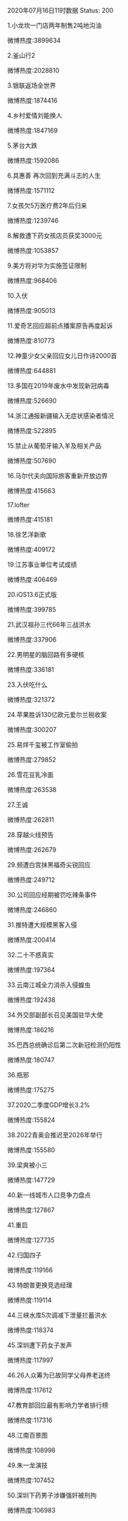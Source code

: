 2020年07月16日11时数据
Status: 200

1.小龙坎一门店两年制售2吨地沟油

微博热度:3899634

2.釜山行2

微博热度:2028810

3.银联返场全世界

微博热度:1874416

4.乡村爱情刘能换人

微博热度:1847169

5.茅台大跌

微博热度:1592086

6.具惠善 再次回到充满斗志的人生

微博热度:1571112

7.女孩欠5万医疗费2年后归来

微博热度:1239746

8.解救遭下药女孩店员获奖3000元

微博热度:1053857

9.美方将对华为实施签证限制

微博热度:968406

10.入伏

微博热度:905013

11.爱奇艺回应超前点播案原告再度起诉

微博热度:810773

12.神童少女父亲回应女儿日作诗2000首

微博热度:644881

13.多国在2019年废水中发现新冠病毒

微博热度:526690

14.浙江通报新疆输入无症状感染者情况

微博热度:522895

15.禁止从葡萄牙输入羊及相关产品

微博热度:507690

16.马尔代夫向国际旅客重新开放边界

微博热度:415663

17.lofter

微博热度:415181

18.徐艺洋新歌

微博热度:409172

19.江苏事业单位考试成绩

微博热度:406469

20.iOS13.6正式版

微博热度:399785

21.武汉祖孙三代66年三战洪水

微博热度:337906

22.男明星的脑回路有多硬核

微博热度:336181

23.入伏吃什么

微博热度:321372

24.苹果胜诉130亿欧元爱尔兰税收案

微博热度:300207

25.易烊千玺被工作室偷拍

微博热度:279852

26.雪花豆乳冷面

微博热度:263538

27.王诚

微博热度:262811

28.穿越火线预告

微博热度:262679

29.频遭白宫抹黑福奇尖锐回应

微博热度:249712

30.公司回应经期被罚吃辣条事件

微博热度:246860

31.推特遭大规模黑客入侵

微博热度:200414

32.二十不惑真实

微博热度:197364

33.云南江城全力消杀入侵蝗虫

微博热度:192438

34.外交部副部长召见美国驻华大使

微博热度:186216

35.巴西总统确诊后第二次新冠检测仍阳性

微博热度:180747

36.瓶邪

微博热度:175275

37.2020二季度GDP增长3.2%

微博热度:155824

38.2022青奥会推迟至2026年举行

微博热度:155580

39.梁爽被小三

微博热度:147729

40.新一线城市人口竞争力盘点

微博热度:127867

41.重启

微博热度:127735

42.归国四子

微博热度:119166

43.特朗普更换竞选经理

微博热度:119114

44.三峡水库5次调减下泄量拦蓄洪水

微博热度:118374

45.深圳遭下药女子发声

微博热度:117997

46.26人众筹为已故同学父母养老送终

微博热度:117612

47.教育部回应最有影响力学者排行榜

微博热度:117316

48.江南百景图

微博热度:108998

49.朱一龙演技

微博热度:107452

50.深圳下药男子涉嫌强奸被刑拘

微博热度:106983

